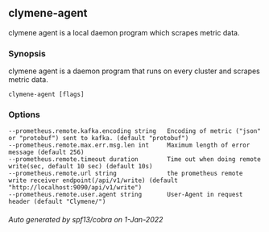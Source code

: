 ## clymene-agent

clymene agent is a local daemon program which scrapes metric data.

### Synopsis

clymene agent is a daemon program that runs on every cluster and scrapes metric data.

```
clymene-agent [flags]
```

### Options

```
--prometheus.remote.kafka.encoding string   Encoding of metric ("json" or "protobuf") sent to kafka. (default "protobuf")
--prometheus.remote.max.err.msg.len int     Maximum length of error message (default 256)
--prometheus.remote.timeout duration        Time out when doing remote write(sec, default 10 sec) (default 10s)
--prometheus.remote.url string              the prometheus remote write receiver endpoint(/api/v1/write) (default "http://localhost:9090/api/v1/write")
--prometheus.remote.user.agent string       User-Agent in request header (default "Clymene/")
```

###### Auto generated by spf13/cobra on 1-Jan-2022
